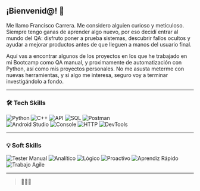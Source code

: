 ## ¡Bienvenid@! 👋

Me llamo Francisco Carrera. Me considero alguien curioso y meticuloso. Siempre tengo ganas de aprender algo nuevo, por eso decidí entrar al mundo del QA: disfruto poner a prueba sistemas, descubrir fallos ocultos y ayudar a mejorar productos antes de que lleguen a manos del usuario final.

Aquí vas a encontrar algunos de los proyectos en los que he trabajado en mi Bootcamp como QA manual, y proximamente de automatización con Python, así como mis proyectos personales. No me asusta meterme con nuevas herramientas, y si algo me interesa, seguro voy a terminar investigándolo a fondo.


---

### 🛠️ Tech Skills

![Python](https://img.shields.io/badge/Python-058013?style=for-the-badge&logo=python&logoColor=white) 
![C++](https://img.shields.io/badge/C++-00599C?style=for-the-badge&logo=cplusplus&logoColor=white) 
![API](https://img.shields.io/badge/API-4285F4?style=for-the-badge&logo=googlechrome&logoColor=white) 
![SQL](https://img.shields.io/badge/SQL-4479A1?style=for-the-badge&logo=postgresql&logoColor=white) 
![Postman](https://img.shields.io/badge/Postman-FF6C37?style=for-the-badge&logo=postman&logoColor=white)  
![Android Studio](https://img.shields.io/badge/Android%20Studio-3DDC84?style=for-the-badge&logo=androidstudio&logoColor=white) 
![Console](https://img.shields.io/badge/Console-16667A?style=for-the-badge&logo=codecrafters&logoColor=white) 
![HTTP](https://img.shields.io/badge/HTML-E34F26?style=for-the-badge&logo=html5&logoColor=white) 
![DevTools](https://img.shields.io/badge/DevTools-4285F4?style=for-the-badge&logo=googlechrome&logoColor=white)

---

### 💡 Soft Skills

![Tester Manual](https://img.shields.io/badge/Tester%20Manual-943F2B?style=for-the-badge) 
![Analítico](https://img.shields.io/badge/Analítico-%232bb673?style=for-the-badge) 
![Lógico](https://img.shields.io/badge/Lógico-%236a5acd?style=for-the-badge) 
![Proactivo](https://img.shields.io/badge/Proactivo-%23ff8c00?style=for-the-badge) 
![Aprendiz Rápido](https://img.shields.io/badge/Aprendiz%20Rápido-%2300ced1?style=for-the-badge) 
![Trabajo Agile](https://img.shields.io/badge/Trabajo%20Agile-2414B3?style=for-the-badge)

---

</p>

> 🦂🇲🇽
